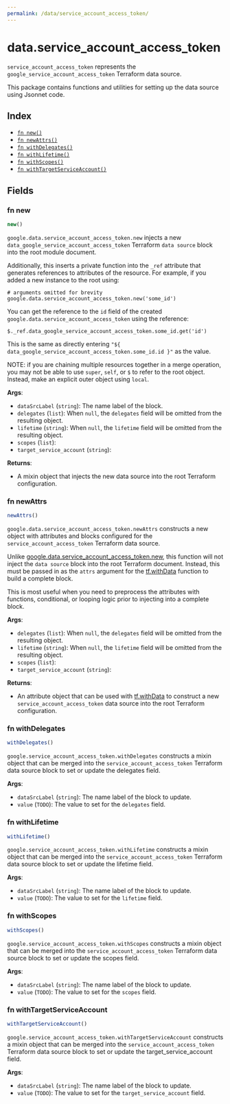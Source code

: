 ```yaml
---
permalink: /data/service_account_access_token/
---
```


# data.service_account_access_token

`service_account_access_token` represents the `google_service_account_access_token` Terraform data source.



This package contains functions and utilities for setting up the data source using Jsonnet code.


## Index

* [`fn new()`](#fn-new)
* [`fn newAttrs()`](#fn-newattrs)
* [`fn withDelegates()`](#fn-withdelegates)
* [`fn withLifetime()`](#fn-withlifetime)
* [`fn withScopes()`](#fn-withscopes)
* [`fn withTargetServiceAccount()`](#fn-withtargetserviceaccount)

## Fields

### fn new

```ts
new()
```


`google.data.service_account_access_token.new` injects a new `data_google_service_account_access_token` Terraform `data source`
block into the root module document.

Additionally, this inserts a private function into the `_ref` attribute that generates references to attributes of the
resource. For example, if you added a new instance to the root using:

    # arguments omitted for brevity
    google.data.service_account_access_token.new('some_id')

You can get the reference to the `id` field of the created `google.data.service_account_access_token` using the reference:

    $._ref.data_google_service_account_access_token.some_id.get('id')

This is the same as directly entering `"${ data_google_service_account_access_token.some_id.id }"` as the value.

NOTE: if you are chaining multiple resources together in a merge operation, you may not be able to use `super`, `self`,
or `$` to refer to the root object. Instead, make an explicit outer object using `local`.

**Args**:
  - `dataSrcLabel` (`string`): The name label of the block.
  - `delegates` (`list`):  When `null`, the `delegates` field will be omitted from the resulting object.
  - `lifetime` (`string`):  When `null`, the `lifetime` field will be omitted from the resulting object.
  - `scopes` (`list`): 
  - `target_service_account` (`string`): 

**Returns**:
- A mixin object that injects the new data source into the root Terraform configuration.


### fn newAttrs

```ts
newAttrs()
```


`google.data.service_account_access_token.newAttrs` constructs a new object with attributes and blocks configured for the `service_account_access_token`
Terraform data source.

Unlike [google.data.service_account_access_token.new](#fn-serviceaccountaccesstokennew), this function will not inject the `data source`
block into the root Terraform document. Instead, this must be passed in as the `attrs` argument for the
[tf.withData](https://github.com/tf-libsonnet/core/tree/main/docs#fn-withdata) function to build a complete block.

This is most useful when you need to preprocess the attributes with functions, conditional, or looping logic prior to
injecting into a complete block.

**Args**:
  - `delegates` (`list`):  When `null`, the `delegates` field will be omitted from the resulting object.
  - `lifetime` (`string`):  When `null`, the `lifetime` field will be omitted from the resulting object.
  - `scopes` (`list`): 
  - `target_service_account` (`string`): 

**Returns**:
  - An attribute object that can be used with [tf.withData](https://github.com/tf-libsonnet/core/tree/main/docs#fn-withdata) to construct a new `service_account_access_token` data source into the root Terraform configuration.


### fn withDelegates

```ts
withDelegates()
```

`google.service_account_access_token.withDelegates` constructs a mixin object that can be merged into the `service_account_access_token`
Terraform data source block to set or update the delegates field.



**Args**:
  - `dataSrcLabel` (`string`): The name label of the block to update.
  - `value` (`TODO`): The value to set for the `delegates` field.


### fn withLifetime

```ts
withLifetime()
```

`google.service_account_access_token.withLifetime` constructs a mixin object that can be merged into the `service_account_access_token`
Terraform data source block to set or update the lifetime field.



**Args**:
  - `dataSrcLabel` (`string`): The name label of the block to update.
  - `value` (`TODO`): The value to set for the `lifetime` field.


### fn withScopes

```ts
withScopes()
```

`google.service_account_access_token.withScopes` constructs a mixin object that can be merged into the `service_account_access_token`
Terraform data source block to set or update the scopes field.



**Args**:
  - `dataSrcLabel` (`string`): The name label of the block to update.
  - `value` (`TODO`): The value to set for the `scopes` field.


### fn withTargetServiceAccount

```ts
withTargetServiceAccount()
```

`google.service_account_access_token.withTargetServiceAccount` constructs a mixin object that can be merged into the `service_account_access_token`
Terraform data source block to set or update the target_service_account field.



**Args**:
  - `dataSrcLabel` (`string`): The name label of the block to update.
  - `value` (`TODO`): The value to set for the `target_service_account` field.
